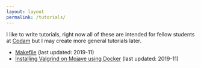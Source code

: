 ```yaml
---
layout: layout
permalink: /tutorials/
---
```

I like to write tutorials, right now all of these are intended for fellow
students at [Codam](https://www.codam.nl/) but I may create more general
tutorials later.

 - [Makefile](/tutorials/makefile)
   (last updated: 2019-11)
 - [Installing Valgrind on Mojave using Docker](/tutorials/docker-valgrind)
   (last updated: 2019-11)
